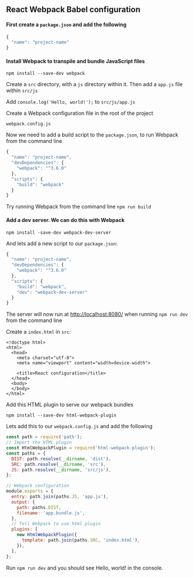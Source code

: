 ## React Webpack Babel configuration

#### First create a `package.json` and add the following

```js
{
  "name": "project-name"
}
```

#### Install Webpack to transpile and bundle JavaScript files

`npm install --save-dev webpack`

Create a `src` directory, with a `js` directory within it. Then add a `app.js` file within `src/js`

Add `console.log('Hello, world!');` to `src/js/app.js`


Create a Webpack configuration file in the root of the project

`webpack.config.js`

Now we need to add a build script to the `package.json`, to run Webpack from the command line

```js
{
  "name": "project-name",
  "devDependencies": {
    "webpack": "^3.6.0"
  },
  "scripts": {
    "build": "webpack"
  }
}
```

Try running Webpack from the command line
`npm run build`


#### Add a dev server. We can do this with Webpack


`npm install -save-dev webpack-dev-server`

And lets add a new script to our `package.json`:

```js
{
  "name": "project-name",
  "devDependencies": {
    "webpack": "^3.6.0"
  },
  "scripts": {
    "build": "webpack",
    "dev": "webpack-dev-server"
  }
}
```

The server will now run at [http://localhost:8080/](http://localhost:8080/) when running `npm run dev` from the command line

Create a `index.html` in `src`:

```
<!doctype html>
<html>
  <head>
    <meta charset="utf-8">
    <meta name="viewport" content="width=device-width">

    <title>React configuration</title>
  </head>
  <body>
  </body>
</html>
```

Add this HTML plugin to serve our webpack bundles

`npm install --save-dev html-webpack-plugin`

Lets add this to our `webpack.config.js` and add the following

```js
const path = require('path');
// Import the HTML plugin
const HtmlWebpackPlugin = require('html-webpack-plugin');
const paths = {
  DIST: path.resolve(__dirname, 'dist'),
  SRC: path.resolve(__dirname, 'src'),
  JS: path.resolve(__dirname, 'src/js'),
};

// Webpack configuration
module.exports = {
  entry: path.join(paths.JS, 'app.js'),
  output: {
    path: paths.DIST,
    filename: 'app.bundle.js',
  },
  // Tell Webpack to use html plugin
  plugins: [
    new HtmlWebpackPlugin({
      template: path.join(paths.SRC, 'index.html'),
    }),
  ],
};
```

Run `npm run dev` and you should see Hello, world! in the console.
